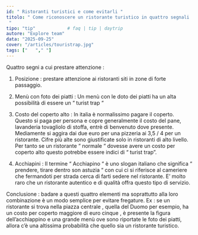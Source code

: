 ```yaml
---
id: " Ristoranti turistici e come evitarli "
titolo: " Come riconoscere un ristorante turistico in quattro segnali
 "
tipo: "tip"            # faq | tip | daytrip
autore: "Explore team"
data: "2025-09-25"
cover: "/articles/touristrap.jpg"
tags: ["   "," "]
---
```


Quattro segni a cui prestare attenzione : 

1. Posizione :     prestare attenzione ai ristoranti siti in zone di forte passaggio.

2. Menù con foto dei piatti :     Un menù con le doto dei piatti ha un alta possibilità di essere un “ turist trap “ 

3. Costo del coperto alto :     In italia è normalissimo pagare il coperto. Questo si paga per persona e copre  generalmente il costo del pane,  lavanderia tovagliolo di stoffa, entrè di benvenuto dove presente. Mediamente si aggira dai due euro per una pizzeria ai 3,5 / 4 per un ristorante. Cifre più alte sono giustificate solo in ristoranti di alto livello. Per tanto se un ristorante “ normale “ dovesse avere un costo per coperto alto questo potrebbe essere indici di “ turist trap”. 

4. Acchiapini : Il termine “ Acchiapino “ è uno slogan italiano che significa “ prendere, tirare dentro son astuzia “  con cui ci si riferisce al cameriere che  fermandoti per strada cerca di farti sedere nel ristorante. E’ molto raro che un ristorante autentico e di qualità  offra questo tipo di servizio. 

Conclusione : badare a questi quattro elementi ma soprattutto alla loro combinazione è un modo semplice per evitare fregature. Ex : se un ristorante si trova nella piazza centrale , quella del Duomo per esempio, ha un costo per coperto maggiore di euro cinque , è presente la figura dell’acchiappino e una grande menù ove sono riportate le foto dei piatti, allora c’è una altissima probabilità che quello sia un ristorante turistico. 
